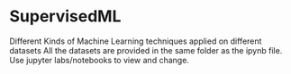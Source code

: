 # SupervisedML
Different Kinds of Machine Learning techniques applied on different datasets
All the datasets are provided in the same folder as the ipynb file.
Use jupyter labs/notebooks to view and change.
